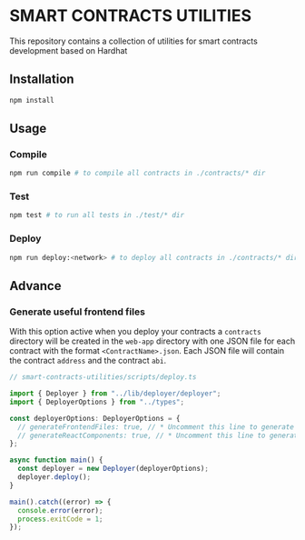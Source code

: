 # SMART CONTRACTS UTILITIES

This repository contains a collection of utilities for smart contracts development based on Hardhat

## Installation

```bash
npm install
```

## Usage

### Compile

```bash
npm run compile # to compile all contracts in ./contracts/* dir
```

### Test

```bash
npm test # to run all tests in ./test/* dir
```

### Deploy

```bash
npm run deploy:<network> # to deploy all contracts in ./contracts/* dir
```

## Advance

### Generate useful frontend files

With this option active when you deploy your contracts a `contracts` directory will be created in the `web-app` directory with one JSON file for each contract with the format `<ContractName>.json`. Each JSON file will contain the contract `address` and the contract `abi`.

```typescript
// smart-contracts-utilities/scripts/deploy.ts

import { Deployer } from "../lib/deployer/deployer";
import { DeployerOptions } from "../types";

const deployerOptions: DeployerOptions = {
  // generateFrontendFiles: true, // * Uncomment this line to generate useful frontend file
  // generateReactComponents: true, // * Uncomment this line to generate React Components from contracts ABI
};

async function main() {
  const deployer = new Deployer(deployerOptions);
  deployer.deploy();
}

main().catch((error) => {
  console.error(error);
  process.exitCode = 1;
});
```
